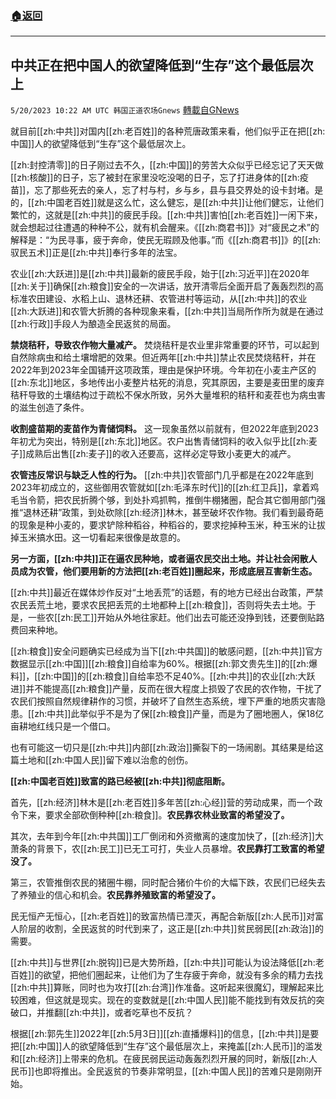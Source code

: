 ###  [:house:返回](README.md)
---


## 中共正在把中国人的欲望降低到“生存”这个最低层次上
`5/20/2023 10:22 AM UTC 韩国正道农场Gnews` [轉載自GNews](https://gnews.org/articles/1316542)

就目前[[zh:中共]]对国内[[zh:老百姓]]的各种荒唐政策来看，他们似乎正在把[[zh:中国]]人的欲望降低到“生存”这个最低层次上。

[[zh:封控清零]]的日子刚过去不久，[[zh:中国]]的劳苦大众似乎已经忘记了天天做[[zh:核酸]]的日子，忘了被封在家里没吃没喝的日子，忘了打进身体的[[zh:疫苗]]，忘了那些死去的亲人，忘了村与村，乡与乡，县与县交界处的设卡封堵。是的，[[zh:中国老百姓]]就是这么忙，这么健忘，是[[zh:中共]]让他们健忘，让他们繁忙的，这就是[[zh:中共]]的疲民手段。[[zh:中共]]害怕[[zh:老百姓]]一闲下来，就会想起过往遭遇的种种不公，就有机会醒来。《[[zh:商君书]]》对“疲民之术”的解释是：“为民寻事，疲于奔命，使民无瑕顾及他事。”而《[[zh:商君书]]》的[[zh:驭民五术]]正是[[zh:中共]]奉行多年的法宝。

农业[[zh:大跃进]]是[[zh:中共]]最新的疲民手段，始于[[zh:习近平]]在2020年[[zh:关于]]确保[[zh:粮食]]安全的一次讲话，放开清零后全面开启了轰轰烈烈的高标准农田建设、水稻上山、退林还耕、农管进村等运动，从[[zh:中共]]的农业[[zh:大跃进]]和农管大折腾的各种现象来看，[[zh:中共]]当局所作所为就是在通过[[zh:行政]]手段人为酿造全民返贫的局面。

**禁烧秸秆，导致农作物大量减产。** 焚烧秸秆是农业里非常重要的环节，可以起到自然除病虫和给土壤增肥的效果。但近两年[[zh:中共]]禁止农民焚烧秸秆，并在2022年到2023年全国铺开这项政策，理由是保护环境。今年初在小麦主产区的[[zh:东北]]地区，多地传出小麦整片枯死的消息，究其原因，主要是麦田里的废弃秸秆导致的土壤结构过于疏松不保水所致，另外大量堆积的秸秆和麦茬也为病虫害的滋生创造了条件。

**收割盛苗期的麦苗作为青储饲料。** 这一现象虽然以前就有，但2022年底到2023年初尤为突出，特别是[[zh:东北]]地区。农户出售青储饲料的收入似乎比[[zh:麦子]]成熟后出售[[zh:麦子]]的收入还要高，这样必定导致小麦更大的减产。

**农管违反常识与缺乏人性的行为。** [[zh:中共]]农管部门几乎都是在2022年底到2023年初成立的，这些御用农管就如[[zh:毛泽东时代]]的[[zh:红卫兵]]，拿着鸡毛当令箭，把农民折腾个够，到处扑鸡抓鸭，推倒牛棚猪圈，配合其它御用部门强推“退林还耕”政策，到处砍除[[zh:经济]]林木，甚至破坏农作物。我们看到最奇葩的现象是种小麦的，要求铲除种稻谷，种稻谷的，要求挖掉种玉米，种玉米的让拔掉玉米搞水田。这一切看起来很像是故意的。

**另一方面，[[zh:中共]]正在逼农民种地，或者逼农民交出土地。并让社会闲散人员成为农管，他们要用新的方法把[[zh:老百姓]]圈起来，形成底层互害新生态。**

[[zh:中共]]最近在媒体炒作反对“土地丢荒”的话题，有的地方已经出台政策，严禁农民丢荒土地，要求农民把丢荒的土地都种上[[zh:粮食]]，否则将失去土地。于是，一些农[[zh:民工]]开始从外地往家赶。他们出去可能还没挣到钱，还要倒贴路费回来种地。

[[zh:粮食]]安全问题确实已经成为当下[[zh:中共国]]的敏感问题，[[zh:中共]]官方数据显示[[zh:中国]][[zh:粮食]]自给率为60%。根据[[zh:郭文贵先生]]的[[zh:爆料]]，[[zh:中国]]的[[zh:粮食]]自给率恐不足40%。[[zh:中共]]的农业[[zh:大跃进]]并不能提高[[zh:粮食]]产量，反而在很大程度上损毁了农民的农作物，干扰了农民们按照自然规律耕作的习惯，并破坏了自然生态系统，埋下严重的地质灾害隐患。[[zh:中共]]此举似乎不是为了保[[zh:粮食]]产量，而是为了圈地圈人，保18亿亩耕地红线只是一个借口。

也有可能这一切只是[[zh:中共]]内部[[zh:政治]]撕裂下的一场闹剧。其结果是给这篇土地和[[zh:中国人民]]留下难以治愈的创伤。

**[[zh:中国老百姓]]致富的路已经被[[zh:中共]]彻底阻断。**

首先，[[zh:经济]]林木是[[zh:老百姓]]多年苦[[zh:心经]]营的劳动成果，而一个政令下来，要求全部砍倒种种[[zh:粮食]]。**农民靠农林业致富的希望没了。**

其次，去年到今年[[zh:中共国]]工厂倒闭和外资撤离的速度加快了，[[zh:经济]]大萧条的背景下，农[[zh:民工]]已无工可打，失业人员暴增。**农民靠打工致富的希望没了。**

第三，农管推倒农民的猪圈牛棚，同时配合猪价牛价的大幅下跌，农民们已经失去了养殖业的信心和机会。**农民靠养殖致富的希望没了。**

民无恒产无恒心，[[zh:老百姓]]的致富热情已湮灭，再配合新版[[zh:人民币]]对富人阶层的收割，全民返贫的时代到来了，这正是[[zh:中共]]贫民弱民[[zh:政治]]的需要。

[[zh:中共]]与世界[[zh:脱钩]]已是大势所趋，[[zh:中共]]可能认为设法降低[[zh:老百姓]]的欲望，把他们圈起来，让他们为了生存疲于奔命，就没有多余的精力去找[[zh:中共]]算账，同时也为攻打[[zh:台湾]]作准备。这听起来很魔幻，理解起来比较困难，但这就是现实。现在的变数就是[[zh:中国人民]]能不能找到有效反抗的突破口，并推翻[[zh:中共]]，或者吃草也不反抗？

根据[[zh:郭先生]]2022年[[zh:5月3日]][[zh:直播爆料]]的信息，[[zh:中共]]是要把[[zh:中国]]人的欲望降低到“生存”这个最低层次上，来掩盖[[zh:人民币]]的滥发和[[zh:经济]]上带来的危机。在疲民弱民运动轰轰烈烈开展的同时，新版[[zh:人民币]]也即将推出。全民返贫的节奏非常明显，[[zh:中国人民]]的苦难只是刚刚开始。
